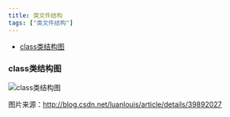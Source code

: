 ```yaml
---
title: 类文件结构
tags: ["类文件结构"]
---
```


<!-- MarkdownTOC -->

- [class类结构图](#class类结构图)

<!-- /MarkdownTOC -->

<!--more-->

### class类结构图
![class类结构图](http://7xlgbq.com1.z0.glb.clouddn.com/class文件结构图.png)


图片来源：http://blog.csdn.net/luanlouis/article/details/39892027


